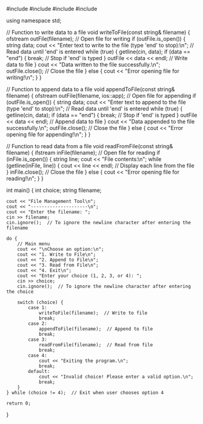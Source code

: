 #include <iostream>
#include <fstream>
#include <string>
#include <sstream>

using namespace std;

// Function to write data to a file
void writeToFile(const string& filename) {
    ofstream outFile(filename);  // Open file for writing
    if (outFile.is_open()) {
        string data;
        cout << "Enter text to write to the file (type 'end' to stop):\n";
        // Read data until 'end' is entered
        while (true) {
            getline(cin, data);
            if (data == "end") {
                break;  // Stop if 'end' is typed
            }
            outFile << data << endl;  // Write data to file
        }
        cout << "Data written to the file successfully.\n";
        outFile.close();  // Close the file
    } else {
        cout << "Error opening file for writing!\n";
    }
}

// Function to append data to a file
void appendToFile(const string& filename) {
    ofstream outFile(filename, ios::app);  // Open file for appending
    if (outFile.is_open()) {
        string data;
        cout << "Enter text to append to the file (type 'end' to stop):\n";
        // Read data until 'end' is entered
        while (true) {
            getline(cin, data);
            if (data == "end") {
                break;  // Stop if 'end' is typed
            }
            outFile << data << endl;  // Append data to file
        }
        cout << "Data appended to the file successfully.\n";
        outFile.close();  // Close the file
    } else {
        cout << "Error opening file for appending!\n";
    }
}

// Function to read data from a file
void readFromFile(const string& filename) {
    ifstream inFile(filename);  // Open file for reading
    if (inFile.is_open()) {
        string line;
        cout << "File contents:\n";
        while (getline(inFile, line)) {
            cout << line << endl;  // Display each line from the file
        }
        inFile.close();  // Close the file
    } else {
        cout << "Error opening file for reading!\n";
    }
}

int main() {
    int choice;
    string filename;

    cout << "File Management Tool\n";
    cout << "---------------------\n";
    cout << "Enter the filename: ";
    cin >> filename;
    cin.ignore();  // To ignore the newline character after entering the filename

    do {
        // Main menu
        cout << "\nChoose an option:\n";
        cout << "1. Write to File\n";
        cout << "2. Append to File\n";
        cout << "3. Read from File\n";
        cout << "4. Exit\n";
        cout << "Enter your choice (1, 2, 3, or 4): ";
        cin >> choice;
        cin.ignore();  // To ignore the newline character after entering the choice

        switch (choice) {
            case 1:
                writeToFile(filename);  // Write to file
                break;
            case 2:
                appendToFile(filename);  // Append to file
                break;
            case 3:
                readFromFile(filename);  // Read from file
                break;
            case 4:
                cout << "Exiting the program.\n";
                break;
            default:
                cout << "Invalid choice! Please enter a valid option.\n";
                break;
        }
    } while (choice != 4);  // Exit when user chooses option 4

    return 0;
}
